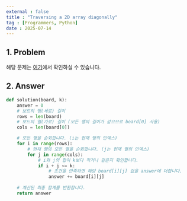 ```yaml
---
external : false
title : "Traversing a 2D array diagonally"
tag : [Programmers, Python]
date : 2025-07-14
---
```


## 1. Problem

해당 문제는 [여기](https://school.programmers.co.kr/learn/courses/30/lessons/181829)에서 확인하실 수 있습니다.

## 2. Answer

```py
def solution(board, k):
    answer = 0
    # 보드의 행(세로) 길이
    rows = len(board)
    # 보드의 열(가로) 길이 (모든 행의 길이가 같으므로 board[0] 사용)
    cols = len(board[0])

    # 모든 행을 순회합니다. (i는 현재 행의 인덱스)
    for i in range(rows):
        # 현재 행의 모든 열을 순회합니다. (j는 현재 열의 인덱스)
        for j in range(cols):
            # i와 j의 합이 k보다 작거나 같은지 확인합니다.
            if i + j <= k:
                # 조건을 만족하면 해당 board[i][j] 값을 answer에 더합니다.
                answer += board[i][j]
    
    # 계산된 최종 합계를 반환합니다.
    return answer
```
